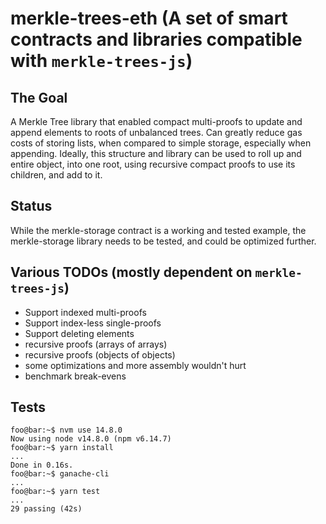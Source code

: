 # merkle-trees-eth (A set of smart contracts and libraries compatible with `merkle-trees-js`)

## The Goal ##

A Merkle Tree library that enabled compact multi-proofs to update and append elements to roots of unbalanced trees. Can greatly reduce gas costs of storing lists, when compared to simple storage, especially when appending.
Ideally, this structure and library can be used to roll up and entire object, into one root, using recursive compact proofs to use its children, and add to it.


## Status ##

While the merkle-storage contract is a working and tested example, the merkle-storage library needs to be tested, and could be optimized further.


## Various TODOs (mostly dependent on `merkle-trees-js`) ##

* Support indexed multi-proofs
* Support index-less single-proofs
* Support deleting elements
* recursive proofs (arrays of arrays)
* recursive proofs (objects of objects)
* some optimizations and more assembly wouldn't hurt
* benchmark break-evens


## Tests ##

```console
foo@bar:~$ nvm use 14.8.0
Now using node v14.8.0 (npm v6.14.7)
foo@bar:~$ yarn install
...
Done in 0.16s.
foo@bar:~$ ganache-cli
...
foo@bar:~$ yarn test
...
29 passing (42s)
```
